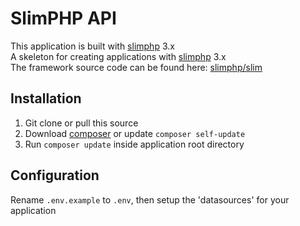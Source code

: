 # SlimPHP API

This application is built with [slimphp](https://www.slimframework.com) 3.x\
A skeleton for creating applications with [slimphp](https://www.slimframework.com) 3.x\
The framework source code can be found here: [slimphp/slim](https://github.com/slimphp/Slim)

## Installation

1. Git clone or pull this source
2. Download [composer](http://getcomposer.org/doc/00-intro.md) or update `composer self-update`
3. Run `composer update` inside application root directory

## Configuration

Rename `.env.example` to `.env`, then setup the 'datasources' for your application
